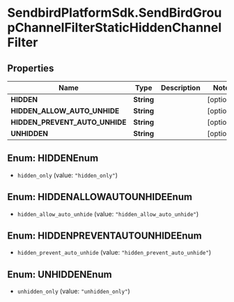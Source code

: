 # SendbirdPlatformSdk.SendBirdGroupChannelFilterStaticHiddenChannelFilter

## Properties

Name | Type | Description | Notes
------------ | ------------- | ------------- | -------------
**HIDDEN** | **String** |  | [optional] 
**HIDDEN_ALLOW_AUTO_UNHIDE** | **String** |  | [optional] 
**HIDDEN_PREVENT_AUTO_UNHIDE** | **String** |  | [optional] 
**UNHIDDEN** | **String** |  | [optional] 



## Enum: HIDDENEnum


* `hidden_only` (value: `"hidden_only"`)





## Enum: HIDDENALLOWAUTOUNHIDEEnum


* `hidden_allow_auto_unhide` (value: `"hidden_allow_auto_unhide"`)





## Enum: HIDDENPREVENTAUTOUNHIDEEnum


* `hidden_prevent_auto_unhide` (value: `"hidden_prevent_auto_unhide"`)





## Enum: UNHIDDENEnum


* `unhidden_only` (value: `"unhidden_only"`)




